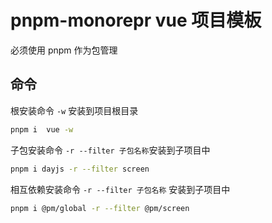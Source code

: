 # pnpm-monorepr vue 项目模板

必须使用 pnpm 作为包管理

## 命令

根安装命令 `-w` 安装到项目根目录

```bash
pnpm i  vue -w
```

子包安装命令 `-r --filter 子包名称`安装到子项目中

```bash
pnpm i dayjs -r --filter screen
```

相互依赖安装命令 `-r --filter 子包名称` 安装到子项目中

```bash
pnpm i @pm/global -r --filter @pm/screen
```
